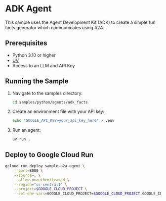 # ADK Agent

This sample uses the Agent Development Kit (ADK) to create a simple fun facts generator which communicates using A2A.

## Prerequisites

- Python 3.10 or higher
- [UV](https://docs.astral.sh/uv/)
- Access to an LLM and API Key

## Running the Sample

1. Navigate to the samples directory:

    ```bash
    cd samples/python/agents/adk_facts
    ```

2. Create an environment file with your API key:

   ```bash
   echo "GOOGLE_API_KEY=your_api_key_here" > .env
   ```

3. Run an agent:

    ```bash
    uv run .
    ```

## Deploy to Google Cloud Run

```sh
gcloud run deploy sample-a2a-agent \
    --port=8080 \
    --source=. \
    --allow-unauthenticated \
    --region="us-central1" \
    --project=$GOOGLE_CLOUD_PROJECT \
    --set-env-vars=GOOGLE_CLOUD_PROJECT=$GOOGLE_CLOUD_PROJECT,GOOGLE_CLOUD_REGION=$GOOGLE_CLOUD_REGION,GOOGLE_GENAI_USE_VERTEXAI=true
```
